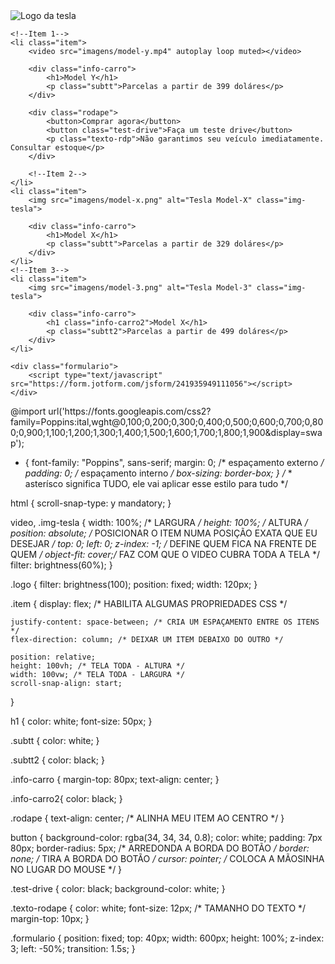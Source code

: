 <!DOCTYPE html> 
<html lang="pt-br">

<head>
    <meta charset="UTF-8">
    <meta name="viewport" content="width=device-width, initial-scale=1.0">
    <link rel="shortcut icon" href="favicon.ico" type="image/x-icon">
    <link rel="stylesheet" href="style.css">
    <title>New & Used Eletric Cars | Tesla</title>
</head>

<body>
    <img src="imagens/logo.png" alt="Logo da tesla" class="logo">

    <!--Item 1-->
    <li class="item">
        <video src="imagens/model-y.mp4" autoplay loop muted></video>

        <div class="info-carro">
            <h1>Model Y</h1>
            <p class="subtt">Parcelas a partir de 399 doláres</p>
        </div>

        <div class="rodape">
            <button>Comprar agora</button>
            <button class="test-drive">Faça um teste drive</button>
            <p class="texto-rdp">Não garantimos seu veículo imediatamente. Consultar estoque</p>
        </div>

        <!--Item 2-->
    </li>
    <li class="item">
        <img src="imagens/model-x.png" alt="Tesla Model-X" class="img-tesla">

        <div class="info-carro">
            <h1>Model X</h1>
            <p class="subtt">Parcelas a partir de 329 doláres</p>
        </div>
    </li>
    <!--Item 3-->
    <li class="item">
        <img src="imagens/model-3.png" alt="Tesla Model-3" class="img-tesla">

        <div class="info-carro">
            <h1 class="info-carro2">Model X</h1>
            <p class="subtt2">Parcelas a partir de 499 doláres</p>
        </div>
    </li>

    <div class="formulario">
        <script type="text/javascript" src="https://form.jotform.com/jsform/241935949111056"></script>
    </div>    
</body>
<css3>
@import url('https://fonts.googleapis.com/css2?family=Poppins:ital,wght@0,100;0,200;0,300;0,400;0,500;0,600;0,700;0,800;0,900;1,100;1,200;1,300;1,400;1,500;1,600;1,700;1,800;1,900&display=swap');

* {
    font-family: "Poppins", sans-serif;
    margin: 0; /* espaçamento externo */
    padding: 0; /* espaçamento interno */
    box-sizing: border-box; 
}
/* * asterísco significa TUDO, ele vai aplicar esse estilo para tudo */

html {
    scroll-snap-type: y mandatory;
}

video, .img-tesla {
     width: 100%; /* LARGURA */
     height: 100%; /* ALTURA */
     position: absolute; /* POSICIONAR O ITEM NUMA POSIÇÃO EXATA QUE EU DESEJAR */
     top: 0;
     left: 0;
     z-index: -1; /* DEFINE QUEM FICA NA FRENTE DE QUEM */
     object-fit: cover;/* FAZ COM QUE O VIDEO CUBRA TODA A TELA  */
     filter: brightness(60%);
}
 
.logo {
    filter: brightness(100);
    position: fixed;
    width: 120px;
}

.item {
    display: flex; /* HABILITA ALGUMAS PROPRIEDADES CSS */

    justify-content: space-between; /* CRIA UM ESPAÇAMENTO ENTRE OS ITENS */
    flex-direction: column; /* DEIXAR UM ITEM DEBAIXO DO OUTRO */

    position: relative;
    height: 100vh; /* TELA TODA - ALTURA */
    width: 100vw; /* TELA TODA - LARGURA */
    scroll-snap-align: start;
}

h1 {
    color: white;
    font-size: 50px;
}

.subtt {
    color: white;
}

.subtt2 {
    color: black;
}

.info-carro {
    margin-top: 80px;
    text-align: center;
}

.info-carro2{
    color: black;
}

.rodape {
    text-align: center; /* ALINHA MEU ITEM AO CENTRO */
}

button {
    background-color: rgba(34, 34, 34, 0.8);
    color: white;
    padding: 7px 80px;
    border-radius: 5px; /* ARREDONDA A BORDA DO BOTÃO */
    border: none; /* TIRA A BORDA DO BOTÃO */
    cursor: pointer; /* COLOCA A MÃOSINHA NO LUGAR DO MOUSE */
}

.test-drive {
    color: black;
    background-color: white;
}

.texto-rodape {
    color: white;
    font-size: 12px; /* TAMANHO DO TEXTO */
    margin-top: 10px;
}

.formulario {
    position: fixed;
    top: 40px;
    width: 600px;
    height: 100%;
    z-index: 3;
    left: -50%;
    transition: 1.5s;
}
</css3>
    <script src="scripts.js"></script>
</html>
